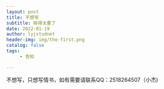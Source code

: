 ```yaml
---
layout: post
title: 不想写
subtitle: 摔得太重了
date: 2022-01-19
author: lyjstudnet
header-img: img/the-first.png
catalog: false
tags:
     - 告知

---
```


  不想写，只想写情书，如有需要请联系QQ：2518264507（小杰)
